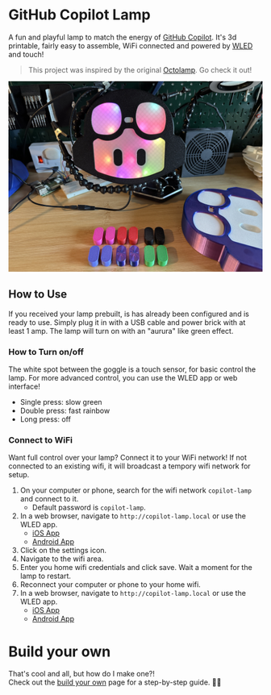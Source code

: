 # GitHub Copilot Lamp
A fun and playful lamp to match the energy of [GitHub Copilot](https://github.com/features/copilot). It's 3d printable, fairly easy to assemble, WiFi connected and powered by [WLED](https://kno.wled.ge/) and touch!

> This project was inspired by the original [Octolamp](https://github.com/martinwoodward/octolamp). Go check it out!

![](docs/copilot-lamp.jpg)

## How to Use
If you received your lamp prebuilt, is has already been configured and is ready to use. Simply plug it in with a USB cable and power brick with at least 1 amp. The lamp will turn on with an "aurura" like green effect.

### How to Turn on/off
The white spot between the goggle is a touch sensor, for basic control the lamp. For more advanced control, you can use the WLED app or web interface!

- Single press: slow green
- Double press: fast rainbow
- Long press: off

### Connect to WiFi
Want full control over your lamp? Connect it to your WiFi network!
If not connected to an existing wifi, it will broadcast a tempory wifi network for setup.

1. On your computer or phone, search for the wifi network `copilot-lamp` and connect to it.
    - Default password is `copilot-lamp`.
1. In a web browser, navigate to `http://copilot-lamp.local` or use the WLED app.
    - [iOS App](https://apps.apple.com/us/app/wled/id1475695033)
    - [Android App](https://play.google.com/store/apps/details?id=com.aircoookie.WLED)
1. Click on the settings icon.
1. Navigate to the wifi area.
1. Enter you home wifi credentials and click save. Wait a moment for the lamp to restart.
1. Reconnect your computer or phone to your home wifi.
1. In a web browser, navigate to `http://copilot-lamp.local` or use the WLED app.
    - [iOS App](https://apps.apple.com/us/app/wled/id1475695033)
    - [Android App](https://play.google.com/store/apps/details?id=com.aircoookie.WLED)

# Build your own
That's cool and all, but how do I make one?!  
Check out the [build your own](docs/build-your-own.md) page for a step-by-step guide. 🧑‍🚀
